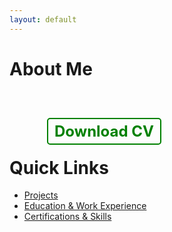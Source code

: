 ```yaml
---
layout: default
---
```


# About Me

<div id="typed-text"></div>

<p id="cursor" class="blink">|</p>

<div id="contact-links">
  <a href="https://www.linkedin.com/in/seifer-rija-boado-0a196a238/" target="_blank" class="contact-icon">
    <i class="fab fa-linkedin"></i>
  </a>
  <a href="mailto:seiferboado101@gmail.com" class="contact-icon">
    <i class="fas fa-envelope"></i>
  </a>
  <a href="https://medium.com/@seiferboado101" target="_blank" class="contact-icon">
    <i class="fab fa-medium"></i>
  </a>
  <!-- Download CV Button -->
  <a href="./Boado_CV_Security.pdf" download class="cv-button">
    <i class="fas fa-file-download"></i> Download CV
  </a>
</div>

<!-- New section for additional links -->
# Quick Links
  - [Projects](./projects.md)
  - [Education & Work Experience](./education-work.md)
  - [Certifications & Skills](./certifications-skills.md)

<script>
  document.addEventListener("DOMContentLoaded", function() {
    const text = [
      "I'm Seifer Rija Boado, an Information Security Engineer currently working on Threat and Vulnerability Management at Finastra.",
      "I hold certifications like CySA+, Security+, CCNA, eJPT, AZ-900, CNSP, and BTL1, showcasing my commitment to cybersecurity excellence.",
      "I have hands-on experience in implementing security controls, leveraging tools like Microsoft Defender, Purview, Intune, XDR, DLP, Compliance, IDS/IPS, Firewall, NAC, and SIEM solutions.",
      "I've enhanced security compliance for ISO 27001/27002 and resolved real-world security incidents through following Incident Response Activities, Digital Forensics and Vulnerability Management.",
      "I've also recently graduated from De La Salle University, with a Bachelor's Degree in Information Technology",
      "Feel free to explore my projects, certifications, and professional journey below or connect with me via LinkedIn, Medium, or email."
    ];

    let currentTextIndex = 0;
    let currentCharIndex = 0;
    const typingSpeed = 2;
    const typedTextElement = document.getElementById("typed-text");
    const cursorElement = document.getElementById("cursor");

    function type() {
      if (currentCharIndex < text[currentTextIndex].length) {
        typedTextElement.innerHTML += text[currentTextIndex].charAt(currentCharIndex);
        currentCharIndex++;
        setTimeout(type, typingSpeed);
      } else if (currentTextIndex < text.length - 1) {
        styleText(currentTextIndex);
        currentTextIndex++;
        currentCharIndex = 0;
        typedTextElement.innerHTML += "<br><br>";
        setTimeout(type, typingSpeed);
      } else {
        styleText(currentTextIndex);
        cursorElement.style.display = "none";
      }
    }

    function styleText(index) {
      const typedTextHTML = typedTextElement.innerHTML;

      if (index === 0) {
        typedTextElement.innerHTML = typedTextHTML.replace(
          "Seifer Rija Boado",
          "<span class='bold-green'>Seifer Rija Boado</span>"
        ).replace(
          "Threat and Vulnerability Management",
          "<span class='bold-green'>Threat and Vulnerability Management</span>"
        );
      } else if (index === 1) {
        typedTextElement.innerHTML = typedTextHTML.replace(
          "CySA+, Security+, CCNA, eJPT, AZ-900, CNSP, and BTL1",
          "<span class='bold-green'>CySA+, Security+, CCNA, eJPT, AZ-900, CNSP, and BTL1</span>"
        );
      } else if (index === 3) {
        typedTextElement.innerHTML = typedTextHTML.replace(
          "ISO 27001/27002",
          "<span class='bold-green'>ISO 27001/27002</span>"
        );
      } else if (index === 4) {
        typedTextElement.innerHTML = typedTextHTML.replace(
          "LinkedIn",
          "<span class='bold-green'>LinkedIn</span>"
        ).replace(
          "Medium",
          "<span class='bold-green'>Medium</span>"
        ).replace(
          "email",
          "<span class='bold-green'>email</span>"
        );
      }
    }

    type();
  });
</script>

<style>
  /* Text styling */
  #typed-text {
    font-family: 'Courier', monospace;
    font-size: 1.2rem;
    white-space: pre-wrap;
  }

  /* Green and bold class */
  .bold-green {
    font-weight: bold;
    color: green;
  }

  /* Blinking cursor */
  .blink {
    font-family: 'Courier', monospace;
    font-size: 1.2rem;
    display: inline;
    animation: blink 0.7s step-start infinite;
  }

  @keyframes blink {
    50% { opacity: 0; }
  }

  /* Contact icon styling */
  #contact-links {
    margin-top: 20px;
  }

  .contact-icon {
    margin-right: 15px;
    text-decoration: none;
    color: green;
    font-size: 2rem;
  }

  .contact-icon:hover {
    color: darkgreen;
  }

  /* CV button styling */
  .cv-button {
    margin-left: 15px;
    text-decoration: none;
    color: green;
    font-size: 1.5rem;
    border: 2px solid green;
    padding: 5px 10px;
    border-radius: 5px;
    font-weight: bold;
    display: inline-block;
    transition: all 0.3s ease;
  }

  .cv-button:hover {
    background-color: green;
    color: white;
    border-color: darkgreen;
  }

  /* Quick Links styling */
  #quick-links {
    margin-top: 20px;
  }

  #quick-links h2 {
    font-size: 1.5rem;
    color: green;
    margin-bottom: 10px;
  }

  #quick-links ul {
    list-style-type: none;
    padding: 0;
  }

  #quick-links li {
    margin-bottom: 10px;
  }

  .link-item {
    text-decoration: none;
    color: green;
    font-weight: bold;
  }

  .link-item:hover {
    text-decoration: underline;
    color: darkgreen;
  }
</style>

<!-- Include Font Awesome for Icons -->
<link rel="stylesheet" href="https://cdnjs.cloudflare.com/ajax/libs/font-awesome/5.15.4/css/all.min.css">
